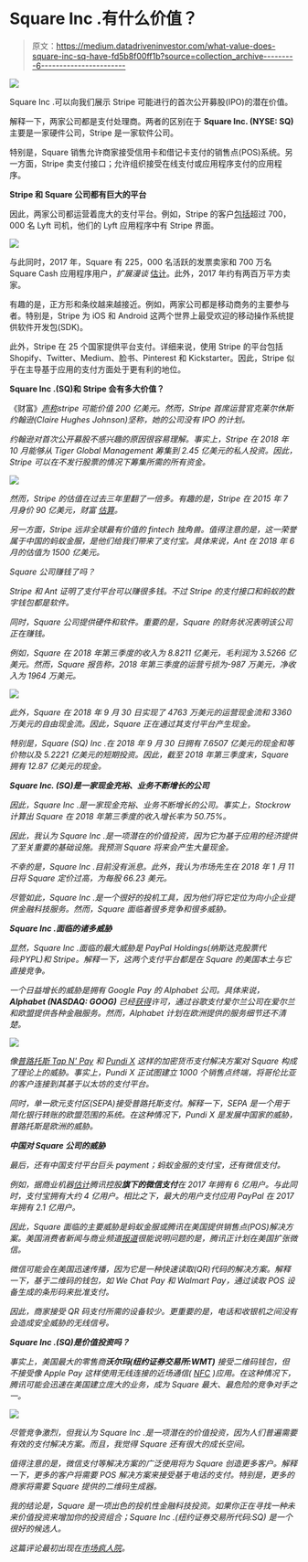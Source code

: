 # Square Inc .有什么价值？

> 原文：<https://medium.datadriveninvestor.com/what-value-does-square-inc-sq-have-fd5b8f00ff1b?source=collection_archive---------6----------------------->

[![](img/172fe03545c644354bf456f7a5ae2f33.png)](http://www.track.datadriveninvestor.com/1B9E)

Square Inc .可以向我们展示 Stripe 可能进行的首次公开募股(IPO)的潜在价值。

解释一下，两家公司都是支付处理商。两者的区别在于 **Square Inc. (NYSE: SQ)** 主要是一家硬件公司，Stripe 是一家软件公司。

特别是，Square 销售允许商家接受信用卡和借记卡支付的销售点(POS)系统。另一方面，Stripe 卖支付接口；允许组织接受在线支付或应用程序支付的应用程序。

**Stripe 和 Square 公司都有巨大的平台**

因此，两家公司都运营着庞大的支付平台。例如，Stripe 的客户[包括](https://stripe.com/us/customers)超过 700，000 名 Lyft 司机，他们的 Lyft 应用程序中有 Stripe 界面。

![](img/a5d9deb9010eb37c381b4a0cac7bb0a9.png)

与此同时，2017 年，Square 有 225，000 名活跃的发票卖家和 700 万名 Square Cash 应用程序用户，*扩展漫谈* [估计](https://expandedramblings.com/index.php/square-statistics/)。此外，2017 年约有两百万平方卖家。

有趣的是，正方形和条纹越来越接近。例如，两家公司都是移动商务的主要参与者。特别是，Stripe 为 iOS 和 Android 这两个世界上最受欢迎的移动操作系统提供软件开发包(SDK)。

此外，Stripe 在 25 个国家提供平台支付。详细来说，使用 Stripe 的平台包括 Shopify、Twitter、Medium、脸书、Pinterest 和 Kickstarter。因此，Stripe 似乎在主导基于应用的支付方面处于更有利的地位。

**Square Inc .(SQ)和 Stripe 会有多大价值？**

《财富》*[声称](http://fortune.com/2018/09/27/stripe-valuation-ipo-stock/)stripe 可能价值 200 亿美元。然而，Stripe 首席运营官克莱尔休斯约翰逊(Claire Hughes Johnson)坚称，她的公司没有 IPO 的计划。*

*约翰逊对首次公开募股不感兴趣的原因很容易理解。事实上，Stripe 在 2018 年 10 月能够从 Tiger Global Management 筹集到 2.45 亿美元的私人投资。因此，Stripe 可以在不发行股票的情况下筹集所需的所有资金。*

*![](img/647fbe59ac6d3064c4c4141a751d708e.png)*

*然而，Stripe 的估值在过去三年里翻了一倍多。有趣的是，Stripe 在 2015 年 7 月身价 90 亿美元，*财富* [估算](http://fortune.com/2016/11/25/payments-stripe-valuation/)。*

*另一方面，Stripe 远非全球最有价值的 fintech 独角兽。值得注意的是，这一荣誉属于中国的蚂蚁金服，是他们给我们带来了支付宝。具体来说，Ant 在 2018 年 6 月的估值为 1500 亿美元。*

*Square 公司赚钱了吗？*

*Stripe 和 Ant 证明了支付平台可以赚很多钱。不过 Stripe 的支付接口和蚂蚁的数字钱包都是软件。*

*同时，Square 公司提供硬件和软件。重要的是，Square 的财务状况表明该公司正在赚钱。*

*例如，Square 在 2018 年第三季度的收入为 8.8211 亿美元，毛利润为 3.5266 亿美元。然而，Square 报告称，2018 年第三季度的运营亏损为-987 万美元，净收入为 1964 万美元。*

*![](img/0f12f7a928db2173269faefb59650967.png)*

*此外，Square 在 2018 年 9 月 30 日实现了 4763 万美元的运营现金流和 3360 万美元的自由现金流。因此，Square 正在通过其支付平台产生现金。*

*特别是，Square (SQ) Inc .在 2018 年 9 月 30 日拥有 7.6507 亿美元的现金和等价物以及 5.2221 亿美元的短期投资。因此，截至 2018 年第三季度末，Square 拥有 12.87 亿美元的现金。*

***Square Inc. (SQ)是一家现金充裕、业务不断增长的公司***

*因此，Square Inc .是一家现金充裕、业务不断增长的公司。事实上，Stockrow 计算出 Square 在 2018 年第三季度的收入增长率为 50.75%。*

*因此，我认为 Square Inc .是一项潜在的价值投资，因为它为基于应用的经济提供了至关重要的基础设施。我预测 Square 将来会产生大量现金。*

*不幸的是，Square Inc .目前没有派息。此外，我认为市场先生在 2018 年 1 月 11 日将 Square 定价过高，为每股 66.23 美元。*

*尽管如此，Square Inc .是一个很好的投机工具，因为他们将它定位为向小企业提供金融科技服务。然而，Square 面临着很多竞争和很多威胁。*

***Square Inc .面临的诸多威胁***

*显然，Square Inc .面临的最大威胁是 PayPal Holdings(纳斯达克股票代码:PYPL)和 Stripe。解释一下，这两个支付平台都是在 Square 的美国本土与它直接竞争。*

*一个日益增长的威胁是拥有 Google Pay 的 Alphabet 公司。具体来说， **Alphabet (NASDAQ: GOOG)** 已经[获得](https://marketmadhouse.com/paypal-is-fighting-nazis-stripe-ipo-could-be-worth-20-billion/)许可，通过谷歌支付爱尔兰公司在爱尔兰和欧盟提供各种金融服务。然而，Alphabet 计划在欧洲提供的服务细节还不清楚。*

*![](img/a9be8e88e41df014eef5bc2ac3b40e65.png)*

*像[普路托斯 Tap N' Pay](https://medium.com/me/stats/post/a524b3138a59) 和 [Pundi X](https://marketmadhouse.com/is-pundi-x-a-great-cryptocurrency-opportunity/) 这样的加密货币支付解决方案对 Square 构成了理论上的威胁。事实上，Pundi X 正试图建立 1000 个销售点终端，将哥伦比亚的客户连接到其基于以太坊的支付平台。*

*同时，单一欧元支付区(SEPA)接受普路托斯支付。解释一下，SEPA 是一个用于简化银行转账的欧盟范围的系统。在这种情况下，Pundi X 是发展中国家的威胁，普路托斯是欧洲的威胁。*

***中国对 Square 公司的威胁***

*最后，还有中国支付平台巨头 payment；蚂蚁金服的支付宝，还有微信支付。*

*例如，据商业机器[估计](https://merchantmachine.co.uk/digital-wallet/)腾讯控股**旗下的微信支付**在 2017 年拥有 6 亿用户。与此同时，支付宝拥有大约 4 亿用户。相比之下，最大的用户支付应用 PayPal 在 2017 年拥有 2.1 亿用户。*

*因此，Square 面临的主要威胁是蚂蚁金服或腾讯在美国提供销售点(POS)解决方案。美国消费者新闻与商业频道[报道](https://www.cnbc.com/2018/07/19/tencent-to-push-wechat-pay-in-us-despite-trade-war-with-china.html)很能说明问题的是，腾讯正计划在美国扩张微信。*

*微信可能会在美国迅速传播，因为它是一种快速读取(QR)代码的解决方案。解释一下，基于二维码的钱包，如 We Chat Pay 和 Walmart Pay，通过读取 POS 设备生成的条形码来批准支付。*

*因此，商家接受 QR 码支付所需的设备较少。更重要的是，电话和收银机之间没有会造成安全威胁的无线信号。*

***Square Inc .(SQ)是价值投资吗？***

*事实上，美国最大的零售商**沃尔玛(纽约证券交易所:WMT)** 接受二维码钱包，但不接受像 Apple Pay 这样使用无线连接的近场通信( [NFC](https://marketmadhouse.com/big-payment-app-battle-nfc-vs-qr-code/) )应用。在这种情况下，腾讯可能会迅速在美国建立庞大的业务，成为 Square 最大、最危险的竞争对手之一。*

*![](img/e8692703cc5b653c6201390059364a98.png)*

*尽管竞争激烈，但我认为 Square Inc .是一项潜在的价值投资，因为人们普遍需要有效的支付解决方案。而且，我觉得 Square 还有很大的成长空间。*

*值得注意的是，微信支付等解决方案的广泛使用将为 Square 创造更多客户。解释一下，更多的客户将需要 POS 解决方案来接受基于电话的支付。特别是，更多的商家将需要 Square 提供的二维码生成器。*

*我的结论是，Square 是一项出色的投机性金融科技投资。如果你正在寻找一种未来价值投资来增加你的投资组合；Square Inc .(纽约证券交易所代码:SQ) 是一个很好的候选人。*

*这篇评论最初出现在[市场疯人院](https://marketmadhouse.com/)。*